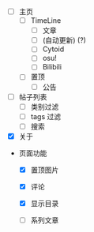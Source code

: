 - [ ] 主页
  - [ ] TimeLine
    - [ ] 文章
    - [ ] (自动更新) (?)
    - [ ] Cytoid
    - [ ] osu!
    - [ ] Bilibili
  - [ ] 置顶
    - [ ] 公告

- [ ] 帖子列表
  - [ ] 类别过滤
  - [ ] tags 过滤
  - [ ] 搜索

- [x] 关于

- 页面功能
  - [x] 置顶图片
  - [x] 评论
  - [x] 显示目录
  
  - [ ] 系列文章

